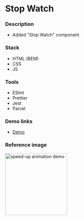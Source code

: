 # Stop Watch

### Description

- Added "Stop Watch" component

### Stack

- HTML (BEM)
- CSS
- JS

### Tools

- ESlint
- Prettier
- Jest
- Parcel

### Demo links

- [Demo](https://AndriiZakharenko.github.io/stop-watch/)

### Reference image

<img src="demo.gif" alt="speed-up animation demo" width="200px" />

